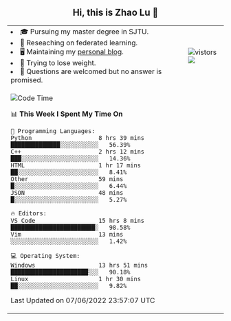 <h2 align="center"> Hi, this is Zhao Lu 👋</h2>

<table style="overflow:hidden;">
    <tr> 
        <td>
            <li>🎓 Pursuing my master degree in SJTU.</li>
            <li>🌱 Reseaching on federated learning.</li>
            <li>🖥️ Maintaining my <a href="https://ifarewell.xyz">personal blog</a>.</li>
            <li>💪 Trying to lose weight.</li>
            <li>💬 Questions are welcomed but no answer is promised.</li> 
        </td>
        <td>
            <img src="https://visitor-badge.glitch.me/badge?page_id=ifarewell" alt="vistors" />
        <br>
          <img src="https://github-readme-stats.vercel.app/api?username=ifarewell&theme=graywhite&hide=prs,contribs&show_icons=true&hide_border=true&icon_color=CE1D2D&text_color=718096&bg_color=ffffff&hide_title=true" />
        </td>
    </tr>
    <tr>
        <td colspan="2">
            
<!--START_SECTION:waka-->
![Code Time](http://img.shields.io/badge/Code%20Time-192%20hrs%2019%20mins-blue)

📊 **This Week I Spent My Time On** 

```text
💬 Programming Languages: 
Python                   8 hrs 39 mins       ██████████████░░░░░░░░░░░   56.39% 
C++                      2 hrs 12 mins       ███░░░░░░░░░░░░░░░░░░░░░░   14.36% 
HTML                     1 hr 17 mins        ██░░░░░░░░░░░░░░░░░░░░░░░   8.41% 
Other                    59 mins             █░░░░░░░░░░░░░░░░░░░░░░░░   6.44% 
JSON                     48 mins             █░░░░░░░░░░░░░░░░░░░░░░░░   5.27%

🔥 Editors: 
VS Code                  15 hrs 8 mins       ████████████████████████░   98.58% 
Vim                      13 mins             ░░░░░░░░░░░░░░░░░░░░░░░░░   1.42%

💻 Operating System: 
Windows                  13 hrs 51 mins      ██████████████████████░░░   90.18% 
Linux                    1 hr 30 mins        ██░░░░░░░░░░░░░░░░░░░░░░░   9.82%

```


 Last Updated on 07/06/2022 23:57:07 UTC
<!--END_SECTION:waka-->
            
</td></tr>
</table>

